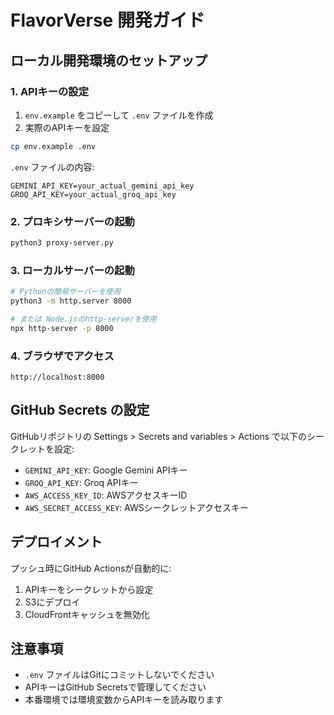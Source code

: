 # FlavorVerse 開発ガイド

## ローカル開発環境のセットアップ

### 1. APIキーの設定

1. `env.example` をコピーして `.env` ファイルを作成
2. 実際のAPIキーを設定

```bash
cp env.example .env
```

`.env` ファイルの内容:
```
GEMINI_API_KEY=your_actual_gemini_api_key
GROQ_API_KEY=your_actual_groq_api_key
```

### 2. プロキシサーバーの起動

```bash
python3 proxy-server.py
```

### 3. ローカルサーバーの起動

```bash
# Pythonの簡易サーバーを使用
python3 -m http.server 8000

# または Node.jsのhttp-serverを使用
npx http-server -p 8000
```

### 4. ブラウザでアクセス

```
http://localhost:8000
```

## GitHub Secrets の設定

GitHubリポジトリの Settings > Secrets and variables > Actions で以下のシークレットを設定:

- `GEMINI_API_KEY`: Google Gemini APIキー
- `GROQ_API_KEY`: Groq APIキー
- `AWS_ACCESS_KEY_ID`: AWSアクセスキーID
- `AWS_SECRET_ACCESS_KEY`: AWSシークレットアクセスキー

## デプロイメント

プッシュ時にGitHub Actionsが自動的に:
1. APIキーをシークレットから設定
2. S3にデプロイ
3. CloudFrontキャッシュを無効化

## 注意事項

- `.env` ファイルはGitにコミットしないでください
- APIキーはGitHub Secretsで管理してください
- 本番環境では環境変数からAPIキーを読み取ります
